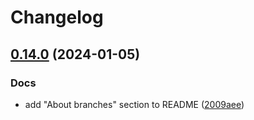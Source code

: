 # Changelog

## [0.14.0](https://github.com/hakadao/BewlyBewly/compare/v0.13.3...v0.14.0) (2024-01-05)


### Docs

* add "About branches" section to README ([2009aee](https://github.com/hakadao/BewlyBewly/commit/2009aee18b93e33bc3f4be81e1be81cfa4c6a8fa))
